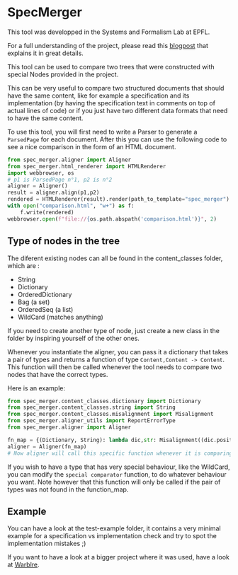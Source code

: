 # SpecMerger

This tool was developped in the Systems and Formalism Lab at EPFL.

For a full understanding of the project, please read this [blogpost](https://systemf.epfl.ch/blog/SpecMerger) that explains it in great details.

This tool can be used to compare two trees that were constructed with special Nodes provided in the project.

This can be very useful to compare two structured documents that should have the same content, like for example
a specification and its implementation (by having the specification text in comments on top of actual lines of code) or 
if you just have two different data formats that need to have the same content.

To use this tool, you will first need to write a Parser to generate a `ParsedPage` for each document.
After this you can use the following code to see a nice comparison in the form of an HTML document.

```python
from spec_merger.aligner import Aligner
from spec_merger.html_renderer import HTMLRenderer
import webbrowser, os
# p1 is ParsedPage n°1, p2 is n°2
aligner = Aligner()
result = aligner.align(p1,p2)
rendered = HTMLRenderer(result).render(path_to_template="spec_merger")
with open("comparison.html", "w+") as f:
    f.write(rendered)
webbrowser.open(f"file://{os.path.abspath('comparison.html')}", 2)
```

## Type of nodes in the tree
The diferent existing nodes can all be found in the content_classes folder, which are :
- String
- Dictionary
- OrderedDictionary
- Bag (a set)
- OrderedSeq (a list)
- WildCard (matches anything)

If you need to create another type of node, just create a new class in the folder by inspiring yourself of the other ones.

Whenever you instantiate the aligner, you can pass it a dictionary that takes a pair of types and returns a function of type `Content,Content -> Content`.
This function will then be called whenever the tool needs to compare two nodes that have the correct types.

Here is an example:
```python
from spec_merger.content_classes.dictionary import Dictionary
from spec_merger.content_classes.string import String
from spec_merger.content_classes.misalignment import Misalignment
from spec_merger.aligner_utils import ReportErrorType
from spec_merger.aligner import Aligner

fn_map = {(Dictionary, String): lambda dic,str: Misalignment((dic.position,str.position),dic,str,ReportErrorType.MISMATCHED_TYPES)}
aligner = Aligner(fn_map)
# Now aligner will call this specific function whenever it is comparing a Dictionary and a String
```

If you wish to have a type that has very special behaviour, like the WildCard, you can modify the `special comparator` function, to do whatever behaviour you want.
Note however that this function will only be called if the pair of types was not found in the function_map.

## Example
You can have a look at the test-example folder, it contains a very minimal example for a specification vs implementation
check and try to spot the implementation mistakes ;)

If you want to have a look at a bigger project where it was used, have a look at [Warblre](https://github.com/epfl-systemf/Warblre).